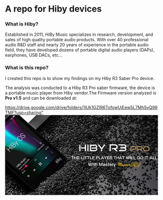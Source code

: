 <body>
	<h1>A repo for Hiby devices</h1>
	<h3>What is Hiby?</h3>
	<p>Established in 2011, HiBy Music specializes in research, development, and sales of high quality portable audio products. With over 40 professional audio R&D staff and nearly 20 years of experience in the portable audio field, they have developed dozens of portable digital audio players (DAPs), earphones, USB DACs, etc...</p>
	<h3>What is this repo?</h3>
	<p>I created this repo is to show my findings on my Hiby R3 Saber Pro device.</p>
	<p>The analysis was conducted to a Hiby R3 Pro saber firmware, the device is a portable music player from Hiby vendor.The Firmware version analyzed is <b>Pro v1.5</b> and can be downloaded at:</p>
	<a href="https://drive.google.com/drive/folders/1IUk1GZIR6TofowUjEew5L7Mh5yQ98TMF?usp=sharing" target="_blank">https://drive.google.com/drive/folders/1IUk1GZIR6TofowUjEew5L7Mh5yQ98TMF?usp=sharing"</a>
	<br/><img src="./hiby_1.jpg"></img>
</body>